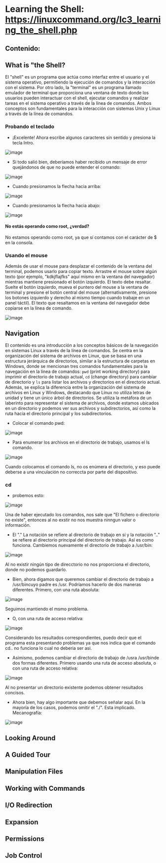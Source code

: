 # Learning the Shell: https://linuxcommand.org/lc3_learning_the_shell.php 

## Contenido:

## What is "the Shell?

El "shell" es un programa que actúa como interfaz entre el usuario y el sistema operativo, permitiendo la ejecución de comandos y la interacción con el sistema. Por otro lado, la "terminal" es un programa llamado emulador de terminal que proporciona una ventana de texto donde los usuarios pueden interactuar con el shell, ejecutar comandos y realizar tareas en el sistema operativo a través de la línea de comandos. Ambos conceptos son fundamentales para la interacción con sistemas Unix y Linux a través de la línea de comandos.

### Probando el teclado
- ¡Excelente! Ahora escribe algunos caracteres sin sentido y presiona la tecla Intro.

![image](https://github.com/nardyliz12/Comunicacion_datos_y_redes_pe/assets/151795724/51139afc-6085-4e51-bc31-b2765b80fba6)

- Si todo salió bien, deberíamos haber recibido un mensaje de error quejándonos de que no puede entender el comando:

![image](https://github.com/nardyliz12/Comunicacion_datos_y_redes_pe/assets/151795724/f2f6cc86-2c80-4fa8-b2a2-a58e9357007b)

- Cuando presionamos la flecha hacia arriba:

![image](https://github.com/nardyliz12/Comunicacion_datos_y_redes_pe/assets/151795724/c00c8ce3-a027-49ed-af4c-38a0c423c18f)

- Cuando presionamos la flecha hacia abajo:

![image](https://github.com/nardyliz12/Comunicacion_datos_y_redes_pe/assets/151795724/691708a1-e080-4e33-8fe7-4720058cbc49)

#### No estás operando como root, ¿verdad?

No estamos operando como root, ya que sí contamos con el carácter de $ en la consola.

### Usando el mouse

Además de usar el mouse para desplazar el contenido de la ventana del terminal, podemos usarlo para copiar texto. Arrastre el mouse sobre algún texto (por ejemplo, "kdkjflajfks" aquí mismo en la ventana del navegador) mientras mantiene presionado el botón izquierdo. El texto debe resaltar. Suelte el botón izquierdo, mueva el puntero del mouse a la ventana de terminal y presione el botón central del mouse (alternativamente, presione los botones izquierdo y derecho al mismo tiempo cuando trabaje en un panel táctil). El texto que resaltamos en la ventana del navegador debe copiarse en la línea de comando.

![image](https://github.com/nardyliz12/Comunicacion_datos_y_redes_pe/assets/151795724/e3389b5c-432d-46c4-bb74-64871dcdc6e7)

## Navigation

El contenido es una introducción a los conceptos básicos de la navegación en sistemas Linux a través de la línea de comandos. Se centra en la organización del sistema de archivos en Linux, que se basa en una estructura jerárquica de directorios, similar a la estructura de carpetas en Windows, donde se mencionan tres comandos fundamentales para la navegación en la línea de comandos: `pwd` (print working directory) para imprimir el directorio de trabajo actual, `cd` (change directory) para cambiar de directorio y `ls` para listar los archivos y directorios en el directorio actual. Además, se explica la diferencia entre la organización del sistema de archivos en Linux y Windows, destacando que Linux no utiliza letras de unidad y tiene un único árbol de directorios. Se utiliza la metáfora de un laberinto para representar el sistema de archivos, donde estamos ubicados en un directorio y podemos ver sus archivos y subdirectorios, así como la ruta hacia el directorio principal y los subdirectorios.

- Colocar el comando pwd:

![image](https://github.com/nardyliz12/Comunicacion_datos_y_redes_pe/assets/151795724/a94a3e9e-0129-425e-b05d-b8e0f2804566)

- Para enumerar los archivos en el directorio de trabajo, usamos el ls comando.

![image](https://github.com/nardyliz12/Comunicacion_datos_y_redes_pe/assets/151795724/4f33c949-33e4-40fe-a0e1-6e7a41419e99)

Cuando colocamos el comando ls, no os enúmera el directorio, y eso puede deberse a una vinculación no correccta por parte del dispositivo.

### cd

- probemos esto:

![image](https://github.com/nardyliz12/Comunicacion_datos_y_redes_pe/assets/151795724/b266132f-5c4c-457d-81d9-f8c4b5c0fe36)

Una de haber ejecutado los comandos, nos sale  que "El fichero o directorio no existe", entonces al no exstir no nos muestra ninngun valor o información. 

- El "." La notación se refiere al directorio de trabajo en sí y la notación ".." se refiere al directorio principal del directorio de trabajo. Así es como funciona. Cambiemos nuevamente el directorio de trabajo a /usr/bin:

![image](https://github.com/nardyliz12/Comunicacion_datos_y_redes_pe/assets/151795724/39709352-ff4d-4b13-851a-7b695738ba7d)

Al no existir ningún tipo de direcctorio no nos proporciona el directorio, donde no podemos guardarlo.

- Bien, ahora digamos que queremos cambiar el directorio de trabajo a /usr/bincuyo padre es /usr. Podríamos hacerlo de dos maneras diferentes. Primero, con una ruta absoluta:

![image](https://github.com/nardyliz12/Comunicacion_datos_y_redes_pe/assets/151795724/6f102314-f243-4530-8ade-51b9a9c9cf10)

Seguimos mantiendo el msmo problema.

- O, con una ruta de acceso relativa:

![image](https://github.com/nardyliz12/Comunicacion_datos_y_redes_pe/assets/151795724/05237df4-5fff-4529-a30b-d373273011dc)

Considerando los resultados correspondientes, puedo decir que el programa esta presentando problemas ya que nos indica que el comando cd.. no funciona lo cual no deberia ser asi.

- Asimismo, podemos cambiar el directorio de trabajo de /usra /usr/binde dos formas diferentes. Primero usando una ruta de acceso absoluta, o con una ruta de acceso relativa:

![image](https://github.com/nardyliz12/Comunicacion_datos_y_redes_pe/assets/151795724/0c2f584e-1542-4965-85a6-9709c1e9c14d)

Al no presentar un directorio existente podemos obtener resultados concisos.

- Ahora bien, hay algo importante que debemos señalar aquí. En la mayoría de los casos, podemos omitir el "./". Esta implicado. Mecanografía:

![image](https://github.com/nardyliz12/Comunicacion_datos_y_redes_pe/assets/151795724/42cb4eef-dea3-4d64-bbcb-0a3e36e63aa7)

## Looking Around
## A Guided Tour
## Manipulation Files
## Working with Commands
## I/O Redirection
## Expansion
## Permissions
## Job Control
